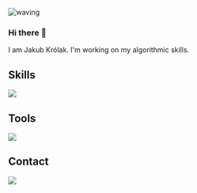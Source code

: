 ![waving](https://capsule-render.vercel.app/api?type=waving&height=200&text=PolishFighter%20&fontAlignY=45&animation=fadeIn&color=0:FF5D3D,100:3dc5ff&fontColor=FFFFFF)
### Hi there 👋
I am Jakub Królak.  I'm working on my algorithmic skills. <br>
<h2>Skills</h2>
<img src="https://skillicons.dev/icons?i=cpp,cs,linux,bash,python,unity,arduino,pr,html,css">
<h2>Tools</h2>
<img src="https://skillicons.dev/icons?i=vim,vscode,visualstudio,git">

<h2>Contact</h2>
<a href="https://discordapp.com/users/816286177137131530"><img src="https://skillicons.dev/icons?i=discord"></a>

